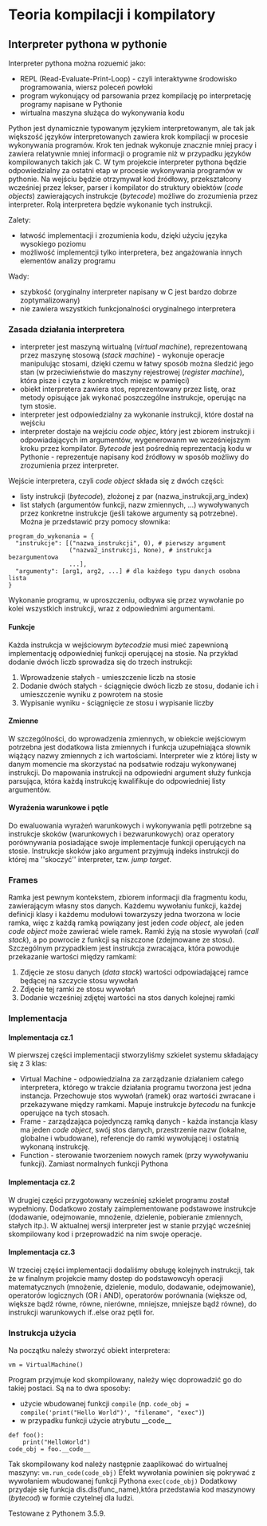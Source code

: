 # Teoria kompilacji i kompilatory
## Interpreter pythona w pythonie


Interpreter pythona można rozuemić jako:
  - REPL (Read-Evaluate-Print-Loop) - czyli interaktywne środowisko programowania, wiersz poleceń powłoki
  - program wykonujący od parsowania przez kompilację po interpretację programy napisane w Pythonie
  - wirtualna maszyna służąca do wykonywania kodu
  
Python jest dynamicznie typowanym językiem interpretowanym, ale tak jak większość języków interpretowanych zawiera krok kompilacji w procesie wykonywania programów. Krok ten jednak wykonuje znacznie mniej pracy i zawiera relatywnie mniej informacji o programie niż w przypadku języków kompilowanych takich jak C.
W tym projekcie interpreter pythona będzie odpowiedzialny za ostatni etap w procesie wykonywania programów w pythonie. Na wejściu będzie otrzymywał kod źródłowy, przekształcony wcześniej przez lekser, parser i kompilator do struktury obiektów (*code objects*) zawierających instrukcje (*bytecode*) możliwe do zrozumienia przez interpreter. Rolą interpretera będzie wykonanie tych instrukcji.

Zalety:
 - łatwość implementacji i zrozumienia kodu, dzięki użyciu języka wysokiego poziomu 
 - możliwość implementcji tylko interpretera, bez angażowania innych elementów analizy programu

Wady:
- szybkość (oryginalny interpreter napisany w C jest bardzo dobrze zoptymalizowany)
- nie zawiera wszystkich funkcjonalności oryginalnego interpretera

### Zasada działania interpretera 

- interpreter jest maszyną wirtualną (*virtual machine*), reprezentowaną przez maszynę stosową (*stack machine*) - wykonuje operacje manipulując stosami, dzięki czemu w łatwy sposób można śledzić jego stan (w przeciwieństwie do maszyny rejestrowej (*register machine*), która pisze i czyta z konkretnych miejsc w pamięci)
- obiekt interpretera zawiera stos, reprezentowany przez listę, oraz metody opisujące jak wykonać poszczególne instrukcje, operując na tym stosie.
- interpreter jest odpowiedzialny za wykonanie instrukcji, które dostał na wejściu
- interpreter dostaje na wejściu *code objec*, który jest zbiorem instrukcji i odpowiadających im argumentów, wygenerowanm we wcześniejszym kroku przez kompilator. *Bytecode* jest pośrednią reprezentacją kodu w Pythonie - reprezentuje napisany kod źródłowy w sposób możliwy do zrozumienia przez interpreter.

Wejście interpretera, czyli *code object* składa się z dwóch części:
- listy instrukcji (*bytecode*), złożonej z par (nazwa_instrukcji,arg_index) 
- list stałych (argumentów funkcji, nazw zmiennych, ...) wywoływanych przez konkretne instrukcje (jeśli takowe argumenty są potrzebne).
Można je przedstawić przy pomocy słownika:
```
program_do_wykonania = {
  "instrukcje": [("nazwa_instrukcji", 0), # pierwszy argument
                 ("nazwa2_instrukcji, None), # instrukcja bezargumentowa
                 ...],
  "argumenty": [arg1, arg2, ...] # dla każdego typu danych osobna lista
}
```
Wykonanie programu, w uproszczeniu, odbywa się przez wywołanie po kolei wszystkich instrukcji, wraz z odpowiednimi argumentami.


#### Funkcje
Każda instrukcja w wejściowym *bytecodzie* musi mieć zapewnioną implementację odpowiedniej funkcji operującej na stosie.
Na przykład dodanie dwóch liczb sprowadza się do trzech instrukcji:
1. Wprowadzenie stałych - umieszczenie liczb na stosie
2. Dodanie dwóch stałych - ściągnięcie dwóch liczb ze stosu, dodanie ich i umieszczenie wyniku z powrotem na stosie
3. Wypisanie wyniku - ściągnięcie ze stosu i wypisanie liczby

#### Zmienne
W szczególności, do wprowadzenia zmiennych, w obiekcie wejściowym potrzebna jest dodatkowa lista zmiennych i funkcja uzupełniająca słownik wiążący nazwy zmiennych z ich wartościami. Interpreter wie z której listy w danym momencie ma skorzystać na podsatwie rodzaju wykonywanej instrukcji. Do mapowania instrukcji na odpowiedni argument służy funkcja parsująca, która każdą instrukcję kwalifikuje do odpowiedniej listy argumentów.

#### Wyrażenia warunkowe i pętle
Do ewaluowania wyrażeń warunkowych i wykonywania pętli potrzebne są instrukcje skoków (warunkowych i bezwarunkowych) oraz operatory porównywania posiadające swoje implementacje funkcji operujących na stosie. Instrukcje skoków jako argument przyjmują indeks instrukcji do której ma ''skoczyć'' interpreter, tzw. *jump target*.

### Frames
Ramka jest pewnym kontekstem, zbiorem informacji dla fragmentu kodu, zawierającym własny stos danych. Każdemu wywołaniu funkcji, każdej definicji klasy i każdemu modułowi towarzyszy jedna tworzona w locie ramka, więc z każdą ramką powiązany jest jeden *code object*, ale jeden *code object* może zawierać wiele ramek. Ramki żyją na stosie wywołań (*call stack*), a po powrocie z funkcji są niszczone (zdejmowane ze stosu). 
Szczególnym przypadkiem jest instrukcja zwracająca, która powoduje przekazanie wartości między ramkami:
1. Zdjęcie ze stosu danych (*data stack*) wartości odpowiadającej ramce będącej na szczycie stosu wywołań
2. Zdjęcie tej ramki ze stosu wywołań
3. Dodanie wcześniej zdjętej wartości na stos danych kolejnej ramki

### Implementacja

#### Implementacja cz.1
W pierwszej części implementacji stworzyliśmy szkielet systemu składający się z 3 klas:
  - Virtual Machine - odpowiedzialna za zarządzanie działaniem całego interpretera, którego w trakcie działania programu tworzona jest jedna instancja. Przechowuje stos wywołań (ramek) oraz wartośći zwracane i przekazywane między ramkami. Mapuje instrukcje *bytecodu* na funkcje operujące na tych stosach.  
  - Frame - zarządzająca pojedynczą ramką danych - każda instancja klasy ma jeden *code object*, swój stos danych, przestrzenie nazw (lokalne, globalne i wbudowane), referencje do ramki wywołującej i ostatnią wykonaną instrukcję.
  - Function - sterowanie tworzeniem nowych ramek (przy wywoływaniu funkcji). Zamiast normalnych funkcji Pythona
  
#### Implementacja cz.2
W drugiej części przygotowany wcześniej szkielet programu został wypełniony. Dodatkowo zostały zaimplementowane podstawowe instrukcje (dodawanie, odejmowanie, mnożenie, dzielenie, pobieranie zmiennych, stałych itp.). W aktualnej wersji interpreter jest w stanie przyjąć wcześniej skompilowany kod i przeprowadzić na nim swoje operacje.  
 
#### Implementacja cz.3
W trzeciej części implementacji dodaliśmy obsługę kolejnych instrukcji, tak że w finalnym projekcie mamy dostep do podstawowcyh operacji matematycznych (mnożenie, dzielenie, modulo, dodawanie, odejmowanie), operatorów logicznych (OR i AND), operatorów porównania (większe od, większe bądź równe, równe, nierówne, mniejsze, mniejsze bądź równe), do instrukcji warunkowych if..else oraz pętli for.

### Instrukcja użycia
Na początku należy stworzyć obiekt interpretera: 
```
vm = VirtualMachine()
```
Program przyjmuje kod skompilowany, należy więc doprowadzić go do takiej postaci. Są na to dwa sposoby:
- użycie wbudowanej funkcji `compile` (np. `code_obj = compile('print("Hello World")', "filename", "exec")`)
- w przypadku funkcji użycie atrybutu \_\_code__ 
```
def foo():
    print("HelloWorld")
code_obj = foo.__code__
```
Tak skompilowany kod należy następnie zaaplikować do wirtualnej maszyny:
`
vm.run_code(code_obj)
`
Efekt wywołania powinien się pokrywać z wywołaniem wbudowanej funkcji Pythona
`exec(code_obj)`
Dodatkowy przydaje się funkcja dis.dis(func_name),która przedstawia kod maszynowy (*bytecod*) w formie czytelnej dla ludzi.

Testowane z Pythonem 3.5.9.
